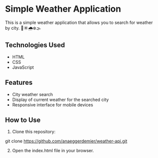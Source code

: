# Simple Weather Application

This is a simple weather application that allows you to search for weather by city. 🌈☀️🌧️❄️🌫️ 

## Technologies Used

- HTML
- CSS
- JavaScript

## Features

- City weather search
- Display of current weather for the searched city
- Responsive interface for mobile devices

## How to Use

1. Clone this repository:

git clone https://github.com/anaeggerdemier/weather-api.git

2. Open the index.html file in your browser.
